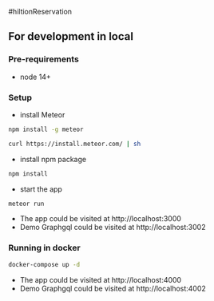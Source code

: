 #hiltionReservation

## For development in local

### Pre-requirements

- node 14+

### Setup

- install Meteor

```bash
npm install -g meteor
```

```bash
curl https://install.meteor.com/ | sh
```

- install npm package

```bash
npm install
```

- start the app

```bash
meteor run
```

- The app could be visited at http://localhost:3000
- Demo Graphgql could be visited at http://localhost:3002

### Running in docker

```bash
docker-compose up -d
```

- The app could be visited at http://localhost:4000
- Demo Graphgql could be visited at http://localhost:4002
